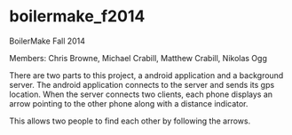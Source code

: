 boilermake_f2014
================

BoilerMake Fall 2014

Members:
Chris Browne, Michael Crabill, Matthew Crabill, Nikolas Ogg

There are two parts to this project, a android application and a background server.
  The android application connects to the server and sends its gps location.
  When the server connects two clients, each phone displays an arrow pointing to the other phone along with a distance indicator.

This allows two people to find each other by following the arrows.
